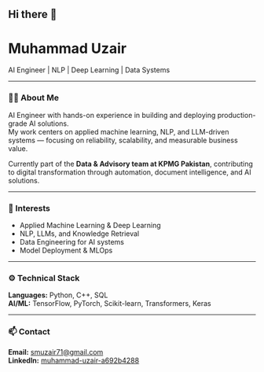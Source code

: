 ## Hi there 👋

# Muhammad Uzair

AI Engineer | NLP | Deep Learning | Data Systems

---

### 👨‍💻 About Me
AI Engineer with hands-on experience in building and deploying production-grade AI solutions.  
My work centers on applied machine learning, NLP, and LLM-driven systems — focusing on reliability, scalability, and measurable business value.

Currently part of the **Data & Advisory team at KPMG Pakistan**, contributing to digital transformation through automation, document intelligence, and AI solutions.

---

### 🧠 Interests
- Applied Machine Learning & Deep Learning  
- NLP, LLMs, and Knowledge Retrieval  
- Data Engineering for AI systems  
- Model Deployment & MLOps

---

### ⚙️ Technical Stack
**Languages:** Python, C++, SQL  
**AI/ML:** TensorFlow, PyTorch, Scikit-learn, Transformers, Keras   


---

### 📫 Contact
**Email:** smuzair71@gmail.com  
**LinkedIn:** [muhammad-uzair-a692b4288](https://www.linkedin.com/in/muhammad-uzair-a692b4288)  

